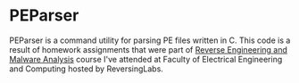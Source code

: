 # PEParser

PEParser is a command utility for parsing PE files written in C.
This code is a result of homework assignments that were part of [Reverse Engineering and Malware Analysis](https://www.fer.unizg.hr/en/course/reama) course I've attended at Faculty of Electrical Engineering and Computing hosted by ReversingLabs.